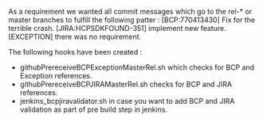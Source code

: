 As a requirement we wanted all commit messages which go to the rel-* or master branches to fulfill the following patter :
[BCP:770413430] Fix for the terrible crash.
[JIRA:HCPSDKFOUND-351] implement new feature.
[EXCEPTION] there was no requirement.

The following hooks have been created :
* githubPrereceiveBCPExceptionMasterRel.sh which checks for BCP and Exception references.
* githubPrereceiveBCPJIRAMasterRel.sh checks for BCP and JIRA references.
* jenkins_bcpjiravalidator.sh in case you want to add BCP and JIRA validation as part of pre build step in jenkins.

